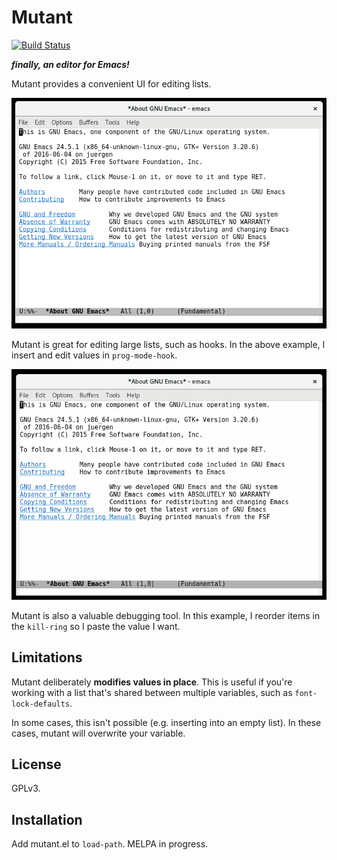 # Mutant
[![Build Status](https://travis-ci.org/Wilfred/mutant.svg?branch=master)](https://travis-ci.org/Wilfred/mutant)

***finally, an editor for Emacs!***

Mutant provides a convenient UI for editing lists.

![edit_hook](edit_hook.gif)

Mutant is great for editing large lists, such as hooks. In the above
example, I insert and edit values in `prog-mode-hook`.

![kill_ring](kill_ring.gif)

Mutant is also a valuable debugging tool. In this example, I reorder
items in the `kill-ring` so I paste the value I want.

## Limitations

Mutant deliberately **modifies values in place**. This is useful if
you're working with a list that's shared between multiple variables,
such as `font-lock-defaults`.

In some cases, this isn't possible (e.g. inserting into an empty
list). In these cases, mutant will overwrite your variable.

## License

GPLv3.

## Installation

Add mutant.el to `load-path`. MELPA in progress.
